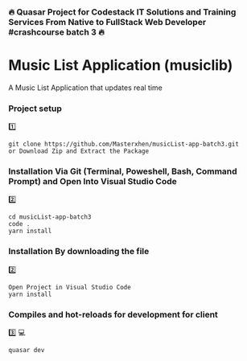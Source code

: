 ### :fire: Quasar Project for Codestack IT Solutions and Training Services From Native to FullStack Web Developer #crashcourse batch 3 :fire:
# Music List Application (musiclib)
A Music List Application that updates real time

### Project setup
:one:
```
git clone https://github.com/Masterxhen/musicList-app-batch3.git
or Download Zip and Extract the Package
```


### Installation Via Git (Terminal, Poweshell, Bash, Command Prompt) and Open Into Visual Studio Code
:two:
```
cd musicList-app-batch3
code .
yarn install

```

### Installation By downloading the file
:two:
```
Open Project in Visual Studio Code
yarn install

```
### Compiles and hot-reloads for development for client
:three: :computer:
```
quasar dev

```